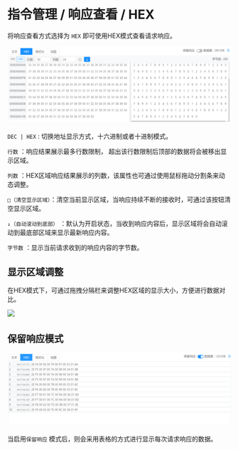 # 指令管理 / 响应查看 / HEX

将响应查看方式选择为 `HEX` 即可使用HEX模式查看请求响应。

![Bittly 数据响应查看 HEX 模式](res/2022082415510501.png)

`DEC | HEX` : 切换地址显示方式，十六进制或者十进制模式。

`行数` ：响应结果展示最多行数限制， 超出该行数限制后顶部的数据将会被移出显示区域。

`列数` ：HEX区域响应结果展示的列数，该属性也可通过使用鼠标拖动分割条来动态调整。

`□（清空显示区域）`：清空当前显示区域，当响应持续不断的接收时，可通过该按钮清空显示区域。

`↓（自动滚动到底部）` ：默认为开启状态，当收到响应内容后，显示区域将会自动滚动到最底部区域来显示最新响应内容。

`字节数` ：显示当前请求收到的响应内容的字节数。



## 显示区域调整

在HEX模式下，可通过拖拽分隔栏来调整HEX区域的显示大小，方便进行数据对比。

![](./res/20220817153501.gif)



## 保留响应模式

![](./res/2022081318213501.png)

当启用`保留响应` 模式后，则会采用表格的方式进行显示每次请求响应的数据。